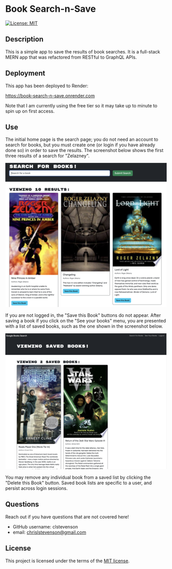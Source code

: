# Book Search-n-Save

[![License: MIT](https://img.shields.io/badge/License-MIT-yellow.svg)](https://opensource.org/licenses/MIT)

## Description
This is a simple app to save the results of book searches. It is a full-stack MERN app that was refactored from RESTful to GraphQL APIs.

## Deployment
This app has been deployed to Render:

<https://book-search-n-save.onrender.com>

Note that I am currently using the free tier so it may take up to minute to spin up on first access.

## Use
The initial home page is the search page; you do not need an account to search for books, but you must create one (or login if you have already done so) in order to save the results. The screenshot below shows the first three results of a search for "Zelazney".

![search results](book-search-results.png)

If you are not logged in, the "Save this Book" buttons do not appear. After saving a book if you click on the "See your books" menu, you are presented with a list of saved books, such as the one shown in the screenshot below.

![saved book list](./search-n-save_screenshot.png)

You may remove any individual book from a saved list by clicking the "Delete this Book" button. Saved book lists are specific to a user, and persist across login sessions.

## Questions
Reach out if you have questions that are not covered here!

- GitHub username: clstevenson
- email: chrislstevenson@gmail.com

## License
This project is licensed under the terms of the [MIT license](https://opensource.org/licenses/MIT).
